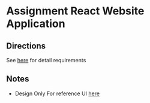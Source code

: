 # Assignment React Website Application

## Directions
See [here](https://docs.google.com/document/d/e/2PACX-1vSNq90qIM2XxsjedUEYXOJJZNGLxtkRKDjYy5zBAZu6fZN6aUl1wZqqa8ABd276oQSlCBMZw0IBKmMC/pub) for detail requirements


## Notes
 - Design Only For reference UI [here](https://www.figma.com/file/fxoh4MsR2sxV1lA3cu1H6w/DigiWallet?node-id=0%3A1)